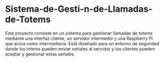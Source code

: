 # Sistema-de-Gesti-n-de-Llamadas-de-Totems
Este proyecto consiste en un sistema para gestionar llamadas de totems mediante una interfaz cliente, un servidor intermedio y una Raspberry Pi que actúa como intermediaria. Está diseñado para un entorno de seguridad donde los totems pueden enviar señales al servidor y los clientes pueden aceptar y gestionar estas señales.
